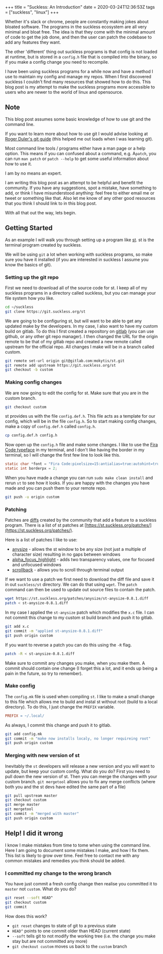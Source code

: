 +++
title = "Suckless: An Introduction"
date = 2020-03-24T12:36:53Z
tags = ["suckless", "linux"]
+++


Whether it's slack or chrome, people are constantly making jokes about bloated software.
The programs in the suckless ecosystem are all very minimal and bloat free.
The idea is that they come with the minimal amount of code to get the job done, and then the user can patch the codebase to add any features they want.
<!-- more -->
The other 'different' thing out suckless programs is that config is not loaded at runtime, but is stored in a `config.h` file that is compiled into the binary, so if you make a config change you need to recompile.


I have been using suckless programs for a while now and have a method I use to maintain my config and manage my repos.
When I first discovered suckless I couldn't find many resources that showed how to do this.
This blog post is my attempt to make the suckless programs more accessible to users who are newer to the world of linux and opensource.


## Note

This blog post assumes some basic knowledge of how to use git and the command line.

If you want to learn more about how to use git I would advise looking at [Roger Duler's git guide](https://rogerdudler.github.io/git-guide/) (this helped me out loads when I was learning git).

Most command line tools / programs either have a man page or a help option.
This means if you can confused about a command, e.g. A`patch`, you can run `man patch` or `patch --help` to get some useful information about how to use it.

I am by no means an expert.

I am writing this blog post as an attempt to be helpful and benefit the community.
If you have any suggestions, spot a mistake, have something to add, or think I have misunderstood anything: feel free to either email me or tweet or something like that.
Also let me know of any other good resources that you think I should link to in this blog post.

With all that out the way, lets begin.


## Getting Started

As an example I will walk you through setting up a program like [st](https://st.suckless.org/).
st is the terminal program created by suckless.

We will be using `git` a lot when working with suckless programs, so make sure you have it installed (if you are interested in suckless I assume you know the basics of git).

### Setting up the git repo

First we need to download all of the source code for st. 
I keep all of my suckless programs in a directory called suckless, but you can manage your file system how you like.

```bash
cd ~/suckless
git clone https://git.suckless.org/st
```

We are going to be configuring st, but will want to be able to get any updated make by the developers.
In my case, I also want to have my custom build on gitlab.
To do this I first created a repository on [gitlab](https://gitlab.com) (you can use github, or any other git repo manager).
I then changed the URL for the origin remote to be that of my gitlab repo and created a new remote called upstream for the official repo.
All changes I make will be in a branch called custom.

```bash
git remote set-url origin git@gitlab.com:mokytis/st.git
git remote add upstream https://git.suckless.org/st
git checkout -b custom
```

### Making config changes

We are now going to edit the config for st.
Make sure that you are in the custom branch.

```bash
git checkout custom
```

st provides us with the file `config.def.h`.
This file acts as a template for our config, which will be in the file `config.h`.
So to start making config changes, make a copy of `config.def.h` called `config.h`.

```bash
cp config.def.h config.h
```

Now open up the `config.h` file and make some changes.
I like to use the [Fira Code typeface](https://github.com/tonsky/FiraCode) in my terminal, and I don't like having the border in my terminal, so I will change the first few line to look like this.

```c
static char *font = "Fira Code:pixelsize=15:antialias=true:autohint=true";
static int borderpx = 2;
```

When you have made a change you can run `sudo make clean install` and rerun `st` to see how it looks.
If you are happy with the changes you have made and you can push them to your remote repo.

```bash
git push -u origin custom
```

### Patching

Patches are [diffs](https://en.wikipedia.org/wiki/Diff) created by the community that add a feature to a suckless program.
There is a list of st patches at [https://st.suckless.org/patches/](https://st.suckless.org/patches/).

Here is a list of patches I like to use:
* [anysize](https://st.suckless.org/patches/anysize/) - allows the st window to be any size (not just a multiple of character size) resulting in no gaps between windows
* [alpha_focus_highlight](https://st.suckless.org/patches/alpha_focus_highlight/) - adds two transparency values, one for focused and unfocused windows
* [scrollback](https://st.suckless.org/patches/scrollback/) - allows you to scroll through terminal output

If we want to use a patch we first need to download the diff file and save it in out `suckless/st` directory.
We can do that using `wget`.
The `patch` command can then be used to update out source files to contain the patch.

```bash
wget https://st.suckless.org/patches/anysize/st-anysize-0.8.1.diff
patch < st-anysize-0.8.1.diff
```

In my case I applied the `st-anysize` patch which modifies the `x.c` file.
I can not commit this change to my custom st build branch and push it to gitlab.

```bash
git add x.c
git commit -m "applied st-anysize-0.8.1.diff"
git push origin custom
```

If you want to reverse a patch you can do this using the `-R` flag.

```bash
patch -R < st-anysize-0.8.1.diff
```

Make sure to commit any changes you make, when you make them.
A commit should contain one change (I forget this a lot, and it ends up being a pain in the future, so try to remember).

### Make config

The `config.mk` file is used when compiling `st`.
I like to make a small change to this file which allows me to build and instal st without root (build to a local directory).
To do this, I just change the `PREFIX` variable.

```mk
PREFIX = ~/.local/
```

As always, I commit this change and push it to gitlab.

```bash
git add config.mk
git commit -m "make now installs localy, no longer requireing root"
git push origin custom
```

### Merging with new version of st

Inevitably the `st` developers will release a new version and you will want to update, but keep your custom config.
What do you do?
First you need to pull down the new version of st.
Then you can merge the changes with your custom branch.
`git mergetool` allows you to fix any merge conflicts (where both you and the st devs have edited the same part of a file)

```bash
git pull upstream master
git checkout custom
git merge master
git mergetool
git commit -m "merged with master"
git push origin custom
```

## Help! I did it wrong

I know I make mistakes from time to tome when using the command line.
Here I am going to document some mistakes I make, and how I fix them.
This list is likely to grow over time.
Feel free to contact me with any common mistakes and remedies you think should be added.

### I committed my change to the wrong branch

You have just commit a fresh config change then realise you committed it to `master` not `custom`.
What do you do?

```bash
git reset --soft HEAD^
git checkout custom
git commit
```

How does this work?
* `git reset` changes to state of git to a previous state
* `HEAD^` points to one commit older than HEAD (current state)
* `--soft` tells git to not modify the working tree (i.e. the change you make stay but are not committed any more)
* `git checkout custom` moves us back to the `custom` branch

